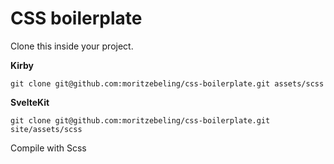 # CSS boilerplate

Clone this inside your project.

**Kirby**
```
git clone git@github.com:moritzebeling/css-boilerplate.git assets/scss
```

**SvelteKit**
```
git clone git@github.com:moritzebeling/css-boilerplate.git site/assets/scss
```

Compile with Scss